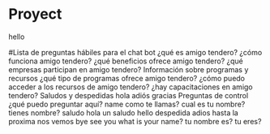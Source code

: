 # Proyect
hello

#Lista de preguntas hábiles para el chat bot
  ¿qué es amigo tendero?
  ¿cómo funciona amigo tendero?
  ¿qué beneficios ofrece amigo tendero?
  ¿qué empresas participan en amigo tendero? 
Información sobre programas y recursos
  ¿qué tipo de programas ofrece amigo tendero?
  ¿cómo puedo acceder a los recursos de amigo tendero?
  ¿hay capacitaciones en amigo tendero?
Saludos y despedidas
  hola
  adiós
  gracias
Preguntas de control
 ¿qué puedo preguntar aquí?
name
  como te llamas?
  cual es tu nombre?
  tienes nombre?
saludo
   hola
   un saludo
   hello 
despedida
    adios
    hasta la proxima
    nos vemos
    bye
    see you
    what is your name?
    tu nombre es?
    tu eres?
